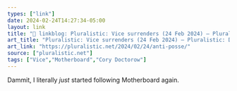 ```yaml
---
types: ["link"]
date: 2024-02-24T14:27:34-05:00
layout: link
title: "🔗 linkblog: Pluralistic: Vice surrenders (24 Feb 2024) – Pluralistic: Daily links from Cory Doctorow'"
art_title: "Pluralistic: Vice surrenders (24 Feb 2024) – Pluralistic: Daily links from Cory Doctorow"
art_link: "https://pluralistic.net/2024/02/24/anti-posse/"
source: ["pluralistic.net"]
tags: ["Vice","Motherboard","Cory Doctorow"]
---
```

Dammit, I literally *just* started following Motherboard again.
